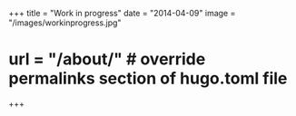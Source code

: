 +++
title = "Work in progress"
date = "2014-04-09"
image = "/images/workinprogress.jpg"
# url = "/about/" # override permalinks section of hugo.toml file
+++
